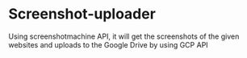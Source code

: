 # Screenshot-uploader
Using screenshotmachine API, it will get the screenshots of the given websites and uploads to the Google Drive by using GCP API
